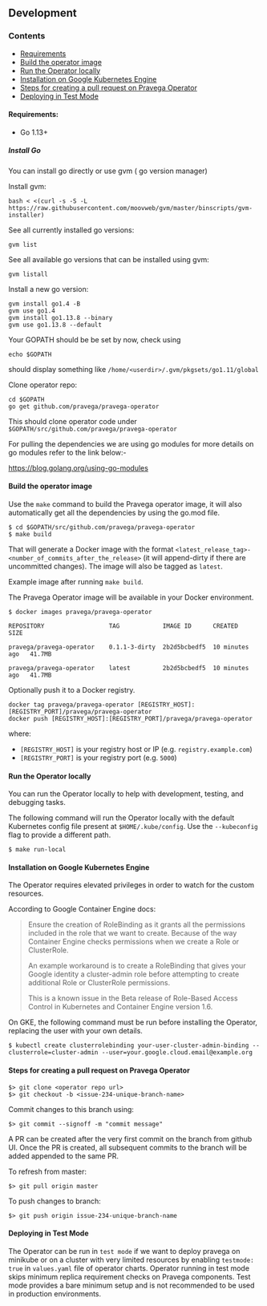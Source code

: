 ## Development

### Contents

 * [Requirements](#requirements)
 * [Build the operator image](#build-the-operator-image)
 * [Run the Operator locally](#run-the-operator-locally)
 * [Installation on Google Kubernetes Engine](#installation-on-google-kubernetes-engine)
 * [Steps for creating a pull request on Pravega Operator](#steps-for-creating-a-pull-request-on-pravega-operator)
 * [Deploying in Test Mode](#deploying-in-test-mode)

#### Requirements:
  - Go 1.13+

##### Install Go

You can install go directly or use gvm ( go version manager)

Install gvm:

```
bash < <(curl -s -S -L https://raw.githubusercontent.com/moovweb/gvm/master/binscripts/gvm-installer)
```

See all currently installed go versions:
```
gvm list
```

See all available go versions that can be installed using gvm:
```
gvm listall
```

Install a new go version:
```
gvm install go1.4 -B
gvm use go1.4
gvm install go1.13.8 --binary
gvm use go1.13.8 --default
```
Your GOPATH should be be set by now, check using
```
echo $GOPATH
```
should display something like `/home/<userdir>/.gvm/pkgsets/go1.11/global`

Clone operator repo:
```
cd $GOPATH
go get github.com/pravega/pravega-operator
```
This should clone operator code under `$GOPATH/src/github.com/pravega/pravega-operator`

For pulling the dependencies we are using go modules for more details on go modules refer to the link below:-

https://blog.golang.org/using-go-modules
#### Build the operator image

Use the `make` command to build the Pravega operator image, it will also automatically get all the dependencies by using the go.mod file.

```
$ cd $GOPATH/src/github.com/pravega/pravega-operator
$ make build
```
That will generate a Docker image with the format
`<latest_release_tag>-<number_of_commits_after_the_release>` (it will append-dirty if there are uncommitted changes). The image will also be tagged as `latest`.

Example image after running `make build`.

The Pravega Operator image will be available in your Docker environment.

```
$ docker images pravega/pravega-operator

REPOSITORY                  TAG            IMAGE ID      CREATED          SIZE        

pravega/pravega-operator    0.1.1-3-dirty  2b2d5bcbedf5  10 minutes ago   41.7MB    

pravega/pravega-operator    latest         2b2d5bcbedf5  10 minutes ago   41.7MB

```

Optionally push it to a Docker registry.

```
docker tag pravega/pravega-operator [REGISTRY_HOST]:[REGISTRY_PORT]/pravega/pravega-operator
docker push [REGISTRY_HOST]:[REGISTRY_PORT]/pravega/pravega-operator
```

where:

- `[REGISTRY_HOST]` is your registry host or IP (e.g. `registry.example.com`)
- `[REGISTRY_PORT]` is your registry port (e.g. `5000`)

#### Run the Operator locally

You can run the Operator locally to help with development, testing, and debugging tasks.

The following command will run the Operator locally with the default Kubernetes config file present at `$HOME/.kube/config`. Use the `--kubeconfig` flag to provide a different path.

```
$ make run-local
```

#### Installation on Google Kubernetes Engine

The Operator requires elevated privileges in order to watch for the custom resources.

According to Google Container Engine docs:

> Ensure the creation of RoleBinding as it grants all the permissions included in the role that we want to create. Because of the way Container Engine checks permissions when we create a Role or ClusterRole.
>
> An example workaround is to create a RoleBinding that gives your Google identity a cluster-admin role before attempting to create additional Role or ClusterRole permissions.
>
> This is a known issue in the Beta release of Role-Based Access Control in Kubernetes and Container Engine version 1.6.

On GKE, the following command must be run before installing the Operator, replacing the user with your own details.

```
$ kubectl create clusterrolebinding your-user-cluster-admin-binding --clusterrole=cluster-admin --user=your.google.cloud.email@example.org
```

#### Steps for creating a pull request on Pravega Operator

```
$> git clone <operator repo url>
$> git checkout -b <issue-234-unique-branch-name>
```

Commit changes to this branch using:
```
$> git commit --signoff -m "commit message"
```

A PR can be created after the very first commit on the branch from github UI.
Once the PR is created, all subsequent commits to the branch will be added appended to the same PR.

To refresh from master:
```
$> git pull origin master
```

To push changes to branch:
```
$> git push origin issue-234-unique-branch-name
```

#### Deploying in Test Mode
The Operator can be run in `test mode` if we want to deploy pravega on minikube or on a cluster with very limited resources by enabling `testmode: true` in `values.yaml` file of operator charts. Operator running in test mode skips minimum replica requirement checks on Pravega components. Test mode provides a bare minimum setup and is not recommended to be used in production environments.
